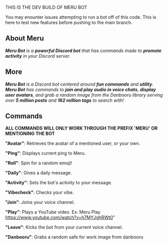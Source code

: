 THIS IS THE DEV BUILD OF MERU BOT

You may enounter issues attempting to run a bot off of this code. This is here to test new features before pushing to the main branch.

## About Meru
***Meru Bot** is a **powerful Discord bot** that has commands made to **promote activity** in your Discord server.*

## More
***Meru Bot** is a Discord bot centered around **fun commands** and **utility**. **Meru Bot** has commands to **join and play audio in voice chats**, **display user avatars**, and grab a random image from the Danbooru library serving over **5 million posts** and **162 million tags** to search with!*

## Commands
**ALL COMMANDS WILL ONLY WORK THROUGH THE PREFIX 'MERU' OR MENTIONING THE BOT**

**"Avatar"**: Retrieves the avatar of a mentioned user, or your own.

**"Ping"**: Displays current ping to Meru.

**"Roll"**: Spin for a random emoji!

**"Daily"**: Gives a daily message.

**"Activity"**: Sets the bot's activity to your message.

**"Vibecheck"**: Checks your vibe.

**"Join"**: Joins your voice channel.

**"Play"**: Plays a YouTube video. Ex: Meru Play https://www.youtube.com/watch?v=h7MYJghRWt0"

**"Leave"**: Kicks the bot from your current voice channel.

**"Danbooru"**: Grabs a random safe for work image from danbooru
